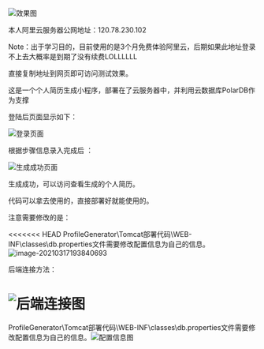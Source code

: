 ![效果图](https://github.com/Jack-925/ProfileGenerator/tree/main/pic/image-20210317200127562.png)

本人阿里云服务器公网地址：120.78.230.102

Note：出于学习目的，目前使用的是3个月免费体验阿里云，后期如果此地址登录不上去大概率是到期了没有续费LOLLLLLL



直接复制地址到网页即可访问测试效果。

这是一个个人简历生成小程序，部署在了云服务器中，并利用云数据库PolarDB作为支撑

登陆后页面显示如下：

![登录页面](https://github.com/Jack-925/ProfileGenerator/tree/main/pic/image-20210317193142406.png)

根据步骤信息录入完成后 ：

![生成成功页面](https://github.com/Jack-925/ProfileGenerator/tree/main/pic/image-20210317193252458.png)

生成成功，可以访问查看生成的个人简历。



代码可以拿去使用的，直接部署好就能使用的。

注意需要修改的是：

<<<<<<< HEAD
ProfileGenerator\Tomcat部署代码\WEB-INF\classes\db.properties文件需要修改配置信息为自己的信息。![image-20210317193840693](https://github.com/Jack-925/ProfileGenerator/tree/main/pic/image-20210317193840693.png)



后端连接方法：

![后端连接图](https://github.com/Jack-925/ProfileGenerator/tree/main/pic/image-20210317175625568.png)
=======
ProfileGenerator\Tomcat部署代码\WEB-INF\classes\db.properties文件需要修改配置信息为自己的信息。![配置信息图](https://github.com/Jack-925/ProfileGenerator/tree/main/pic/image-20210317193840693.png)

